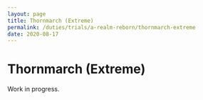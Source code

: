 ```yaml
---
layout: page
title: Thornmarch (Extreme)
permalink: /duties/trials/a-realm-reborn/thornmarch-extreme
date: 2020-08-17
---
```


# Thornmarch (Extreme)

Work in progress.
